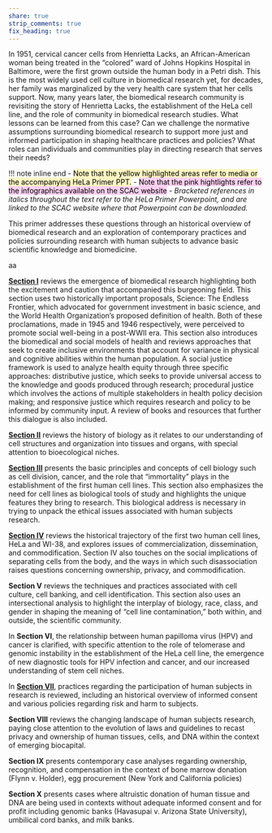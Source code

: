 ```yaml
---
share: true
strip_comments: true
fix_heading: true
---
```

In 1951, cervical cancer cells from Henrietta Lacks, an African-American woman being treated in the “colored” ward of Johns Hopkins Hospital in Baltimore, were the first grown outside the human body in a Petri dish. This is the most widely used cell culture in biomedical research yet, for decades, her family was marginalized by the very health care system that her cells support. Now, many years later, the biomedical research community is revisiting the story of Henrietta Lacks, the establishment of the HeLa cell line, and the role of community in biomedical research studies. What lessons can be learned from this case? Can we challenge the normative assumptions surrounding biomedical research to support more just and informed participation in shaping healthcare practices and policies? What roles can individuals and communities play in directing research that serves their needs?

!!! note inline end
	- <mark style="background: #FFF3A3A6;">Note that the yellow highlighted areas refer to media or the accompanying HeLa Primer PPT.</mark>
	- <mark style="background: #FFB8EBA6;">Note that the pink hightlights refer to the infographics available on the SCAC website</mark>
	- *Bracketed references in italics throughout the text refer to the HeLa Primer Powerpoint, and are linked to the SCAC website where that Powerpoint can be downloaded.*

This primer addresses these questions through an historical overview of biomedical research and an exploration of contemporary practices and policies surrounding research with human subjects to advance basic scientific knowledge and biomedicine.

aa

**[Section I](../Primer/I.%20How%20Have%20Human%20Tissues%20and%20Cells%20Been%20Used%20for%20Biomedical%20Research?/index.md)** reviews the emergence of biomedical research highlighting both the excitement and caution that accompanied this burgeoning field. This section uses two historically important proposals, Science: The Endless Frontier, which advocated for government investment in basic science, and the World Health Organization’s proposed definition of health. Both of these proclamations, made in 1945 and 1946 respectively, were perceived to promote social well-being in a post-WWII era. This section also introduces the biomedical and social models of health and reviews approaches that seek to create inclusive environments that account for variance in physical and cognitive abilities within the human population. A social justice framework is used to analyze health equity through three specific approaches: distributive justice, which seeks to provide universal access to the knowledge and goods produced through research; procedural justice which involves the actions of multiple stakeholders in health policy decision making; and responsive justice which requires research and policy to be informed by community input. A review of books and resources that further this dialogue is also included.

**[Section II](../Primer/II.%20What%20Is%20A%20Cell?%20What%20is%20Cell%20Research?/index.md)** reviews the history of biology as it relates to our understanding of cell structures and organization into tissues and organs, with special attention to bioecological niches.

**[Section III](../Primer/III.%20How%20Does%20Tissue%20Culture%20Technology%20Contribute%20to%20Steam%20Cell%20Research%20(SCR)?/index.md)** presents the basic principles and concepts of cell biology such as cell division, cancer, and the role that “immortality” plays in the establishment of the first human cell lines. This section also emphasizes the need for cell lines as biological tools of study and highlights the unique features they bring to research. This biological address is necessary in trying to unpack the ethical issues associated with human subjects research.

**[Section IV](../Primer/IV.%20The%20First%20Human%20Cell%20Lines_HeLa%20and%20WI-38/index.md)** reviews the historical trajectory of the first two human cell lines, HeLa and WI-38, and explores issues of commercialization, dissemination, and commodification. Section IV also touches on the social implications of separating cells from the body, and the ways in which such disassociation raises questions concerning ownership, privacy, and commodification.

**Section V** reviews the techniques and practices associated with cell culture, cell banking, and cell identification. This section also uses an intersectional analysis to highlight the interplay of biology, race, class, and gender in shaping the meaning of “cell line contamination,” both within, and outside, the scientific community.

In **Section VI**, the relationship between human papilloma virus (HPV) and cancer is clarified, with specific attention to the role of telomerase and genomic instability in the establishment of the HeLa cell line, the emergence of new diagnostic tools for HPV infection and cancer, and our increased understanding of stem cell niches.

In **[Section VII](../Primer/VII.%20What%20Policies%20Are%20in%20Place%20for%20Regulating%20Research%20with%20Human%20Subjects?/index.md)**, practices regarding the participation of human subjects in research is reviewed, including an historical overview of informed consent and various policies regarding risk and harm to subjects.

**Section VIII** reviews the changing landscape of human subjects research, paying close attention to the evolution of laws and guidelines to recast privacy and ownership of human tissues, cells, and DNA within the context of emerging biocapital.

**Section IX** presents contemporary case analyses regarding ownership, recognition, and compensation in the context of bone marrow donation (Flynn v. Holder), egg procurement (New York and California policies)

**Section X** presents cases where altruistic donation of human tissue and DNA are being used in contexts without adequate informed consent and for profit including genomic banks (Havasupai v. Arizona State University), umbilical cord banks, and milk banks.